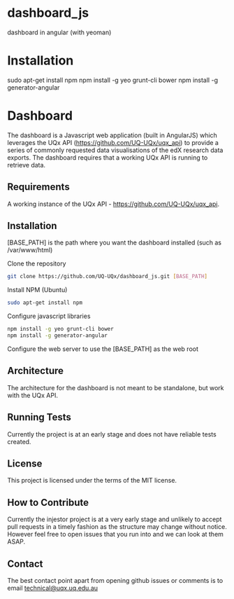 dashboard_js
============


dashboard in angular (with yeoman)

Installation
============
sudo apt-get install npm
npm install -g yeo grunt-cli bower
npm install -g generator-angular


Dashboard
========
The dashboard is a Javascript web application (built in AngularJS) which leverages the UQx API 
(https://github.com/UQ-UQx/uqx_api) to provide a series of commonly requested data visualisations 
of the edX research data exports.  The dashboard requires that a working UQx API is running to 
retrieve data.  

Requirements
---------------------
A working instance of the UQx API - https://github.com/UQ-UQx/uqx_api.

Installation
---------------------
[BASE_PATH] is the path where you want the dashboard installed (such as /var/www/html)

Clone the repository
```bash
git clone https://github.com/UQ-UQx/dashboard_js.git [BASE_PATH]
```
Install NPM (Ubuntu)
```bash
sudo apt-get install npm
```
Configure javascript libraries
```bash
npm install -g yeo grunt-cli bower
npm install -g generator-angular
```
Configure the web server to use the [BASE_PATH] as the web root

Architecture
---------------------
The architecture for the dashboard is not meant to be standalone, but work with the UQx API. 

Running Tests
---------------------
Currently the project is at an early stage and does not have reliable tests created.

License
---------------------
This project is licensed under the terms of the MIT license.

How to Contribute
---------------------
Currently the injestor project is at a very early stage and unlikely to accept pull requests
in a timely fashion as the structure may change without notice.
However feel free to open issues that you run into and we can look at them ASAP.

Contact
---------------------
The best contact point apart from opening github issues or comments is to email 
technical@uqx.uq.edu.au